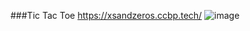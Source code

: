 ###Tic Tac Toe
https://xsandzeros.ccbp.tech/
![image](https://github.com/user-attachments/assets/059c325a-b761-4f50-a479-3dc14541db8f)
